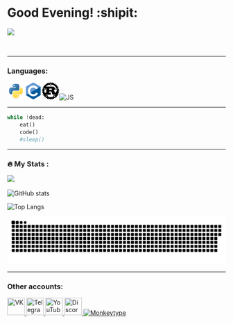 # **Good Evening!** :shipit:


![](https://media4.giphy.com/media/NytMLKyiaIh6VH9SPm/giphy.gif?cid=ecf05e47md3i4axuh4co0tsxebncwx1h1bvyiqcx6f89ornf&ep=v1_gifs_search&rid=giphy.gif&ct=g)

<img src="https://komarev.com/ghpvc/?username=titanilham&style=flat-square&color=green" alt=""/>

---


### Languages:
<img src="https://raw.githubusercontent.com/devicons/devicon/1119b9f84c0290e0f0b38982099a2bd027a48bf1/icons/python/python-original.svg" width="40" height="40" title="Python"/><img src="https://raw.githubusercontent.com/devicons/devicon/1119b9f84c0290e0f0b38982099a2bd027a48bf1/icons/c/c-original.svg" width="40" height="40" title="C"/><img src="https://raw.githubusercontent.com/devicons/devicon/1119b9f84c0290e0f0b38982099a2bd027a48bf1/icons/rust/rust-plain.svg" width="40" height="40" title="Rust"/><img
src="https://upload.wikimedia.org/wikipedia/commons/thumb/6/6a/JavaScript-logo.png/600px-JavaScript-logo.png" width="40" title="JS"/>



---
```python
while !dead:
    eat()
    code()
    #sleep()

```
---



### :fire: My Stats :


![](https://github-readme-streak-stats.herokuapp.com/?user=titanilham&theme=tokyonight)



![GitHub stats](https://github-readme-stats.vercel.app/api?username=titanilham&show_icons=true&theme=tokyonight)

![Top Langs](https://github-readme-stats.vercel.app/api/top-langs/?username=titanilham&layout=compact&theme=tokyonight&hide=scss,css,html)

<p><img src="https://raw.githubusercontent.com/kori-lab/kori-lab/172ef3d12b7e10f9a19b1907cccf5f10f3c0bbd9/github-contribution-grid-snake.svg"/></p>



___


### Other accounts:



<div id="badges">
  <a href="https://vk.com/aniime_guy" >
    <img src="https://img.icons8.com/?size=512&id=13977&format=png"width="40" height="40" title="VK"/>
  </a>
  <a href="https://t.me/Ilham06">
    <img src="https://img.icons8.com/?size=512&id=63306&format=png"width="40" height="40" title="Telegram"/>
  </a> 
  <a href="https://www.youtube.com/channel/UC9m1N5x0OXWihGpR50Yk35g">
    <img src="https://img.icons8.com/?size=512&id=13983&format=png"width="40" height="40" title="YouTube"/>
  </a>
  <a href="https://discord.com/channels/1019531122239094794/1019531122239094801">
    <img src="https://www.freepnglogos.com/uploads/discord-logo-png/discord-logo-logodownload-download-logotipos-1.png" width="40" height="40" title="Discord"/>
  </a>
    <a href="https://monkeytype.com/profile/Ilham_47">
        <img src="https://media.discordapp.net/attachments/1154779063840419900/1173474651003957288/monkeytype.png?ex=6564166e&is=6551a16e&hm=5c36b861a2e74ec6662a93307d63f77284fa8eabbe4cb7ccbdd223a9dfa04182&=" width="42" title="Monkeytype"/>
    </a>
    
</div>



